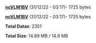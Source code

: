 [**ncVLM1BV**](/data/ncVLM1BV.txt) (31/12/22 - 03:17)- 1725 bytes

[**ncVLM1BV**](/data/ncVLM1BV.txt) (31/12/22 - 03:17)- 1725 bytes

**Total Datas**: 2351

**Total Size**: 14.89 MB / 14.9 MB